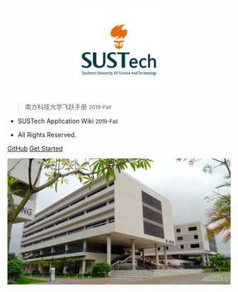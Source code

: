 <p align="center">
  <a href="https://sustech-application.github.io/2019-Fall">
    <img alt="docsify" src="src/_media/SUSTech_University_Logo.png" height="200">
  </a>
</p>

> <middle>南方科技大学飞跃手册</middle> <small>2019-Fall</small>

<!-- > SUSTech Application Wiki <small>2019-Fall</small> -->

- SUSTech Application Wiki <small>2019-Fall</small>

- All Rights Reserved.

[GitHub](https://github.com/SUSTech-Application/2019-Fall)
[Get Started](#南方科技大学飞跃手册-2019-Fall)

![](src/_media/bg.jpeg)
